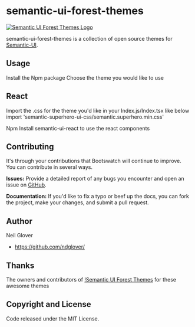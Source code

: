 semantic-ui-forest-themes
==========

[![Semantic UI Forest Themes Logo](http://semantic-ui-forest.com/static/logo/gravatar/gravatar.svg)](http://semantic-ui-forest.com/)

semantic-ui-forest-themes is a collection of open source themes for [Semantic-UI](http://semantic-ui-forest.com/themes/). 

Usage
-----
Install the Npm package
Choose the theme you would like to use

React
-----
Import the .css for the theme you'd like in your Index.js/Index.tsx like below
import 'semantic-superhero-ui-css/semantic.superhero.min.css'

Npm Install semantic-ui-react to use the react components

Contributing
-----
It's through your contributions that Bootswatch will continue to improve. You can contribute in several ways.

**Issues:** Provide a detailed report of any bugs you encounter and open an issue on [GitHub](https://github.com/ndglover/semantic-ui-forest-themes/issues).

**Documentation:** If you'd like to fix a typo or beef up the docs, you can fork the project, make your changes, and submit a pull request.

Author
------
Neil Glover

+ https://github.com/ndglover/

Thanks
------
The owners and contributors of [!Semantic UI Forest Themes](http://semantic-ui-forest.com/themes/) for these awesome themes

Copyright and License
----
Code released under the MIT License.